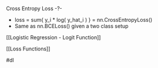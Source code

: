 

Cross Entropy Loss
-?-
- loss = sum{ y_i * log( y_hat_i ) } = nn.CrossEntropyLoss()
- Same as nn.BCELoss() given a two class setup <!--SR:!2025-02-20,1,230-->


[[Logistic Regression - Logit Function]] 


[[Loss Functions]] 

#dl 